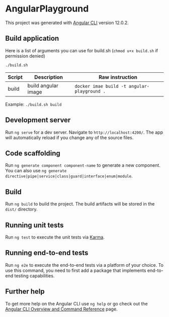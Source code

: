 # AngularPlayground

This project was generated with [Angular CLI](https://github.com/angular/angular-cli) version 12.0.2.

## Build application

Here is a list of arguments you can use for build.sh (`chmod u+x build.sh` if permission denied)

`./build.sh `

| Script       | Description                                  | Raw instruction                              |
| ------------ | -------------------------------------------- | ----------------------------------- |
| build        | build angular image                        | `docker imae build -t angular-playground .` |


Example: `./build.sh build`

## Development server

Run `ng serve` for a dev server. Navigate to `http://localhost:4200/`. The app will automatically reload if you change any of the source files.

## Code scaffolding

Run `ng generate component component-name` to generate a new component. You can also use `ng generate directive|pipe|service|class|guard|interface|enum|module`.

## Build

Run `ng build` to build the project. The build artifacts will be stored in the `dist/` directory.

## Running unit tests

Run `ng test` to execute the unit tests via [Karma](https://karma-runner.github.io).

## Running end-to-end tests

Run `ng e2e` to execute the end-to-end tests via a platform of your choice. To use this command, you need to first add a package that implements end-to-end testing capabilities.

## Further help

To get more help on the Angular CLI use `ng help` or go check out the [Angular CLI Overview and Command Reference](https://angular.io/cli) page.

